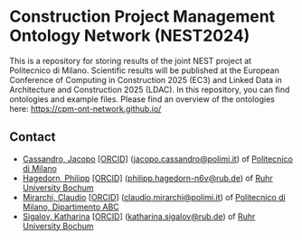 # Construction Project Management Ontology Network (NEST2024)
This is a repository for storing results of the joint NEST project at Politecnico di Milano. Scientific results will be published at the European Conference of Computing in Construction 2025 (EC3) and Linked Data in Architecture and Construction 2025 (LDAC). In this repository, you can find ontologies and example files. Please find an overview of the ontologies here: https://cpm-ont-network.github.io/

## Contact
  * [Cassandro, Jacopo](https://orcid.org/0000-0002-1487-8178)
    [[ORCID]](https://orcid.org/0000-0002-1487-8178)
    (<jacopo.cassandro@polimi.it></a>) of [Politecnico di Milano](https://www.dabc.polimi.it/persona/jacopo-cassandro/)
  * [Hagedorn, Philipp](https://orcid.org/0000-0002-6249-243X)
    [[ORCID]](https://orcid.org/0000-0002-6249-243X)
    (<philipp.hagedorn-n6v@rub.de></a>) of [Ruhr University Bochum](https://www.inf.bi.ruhr-uni-bochum.de/iib/lehrstuhl/mitarbeiter/philipp_hagedorn.html.en)
  * [Mirarchi, Claudio](https://orcid.org/0000-0002-9288-8662)
    [[ORCID]](https://orcid.org/0000-0002-9288-8662)
    (<claudio.mirarchi@polimi.it></a>) of [Politecnico di Milano, Dipartimento ABC](https://www.dabc.polimi.it/persona/claudio-mirarchi/)
  * [Sigalov, Katharina](https://orcid.org/0000-0002-3070-0759)
    [[ORCID]](https://orcid.org/0000-0002-3070-0759)
    (<katharina.sigalov@rub.de></a>) of [Ruhr University Bochum](https://www.inf.bi.ruhr-uni-bochum.de/iib/lehrstuhl/mitarbeiter/katharina_sigalov.html.en)
